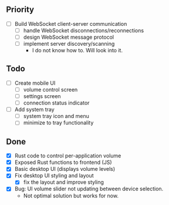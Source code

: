 ## Priority

- [ ] Build WebSocket client-server communication
    - [ ] handle WebSocket disconnections/reconnections
    - [ ] design WebSocket message protocol
    - [ ] implement server discovery/scanning
        - I do not know how to. Will look into it.

## Todo

- [ ] Create mobile UI
    - [ ] volume control screen
    - [ ] settings screen
    - [ ] connection status indicator
- [ ] Add system tray
    - [ ] system tray icon and menu
    - [ ] minimize to tray functionality

## Done

- [x] Rust code to control per-application volume
- [x] Exposed Rust functions to frontend (JS)
- [x] Basic desktop UI (displays volume levels)
- [x] Fix desktop UI styling and layout
    - [x] fix the layout and improve styling
- [x] Bug: UI volume slider not updating between device selection.
    - Not optimal solution but works for now.